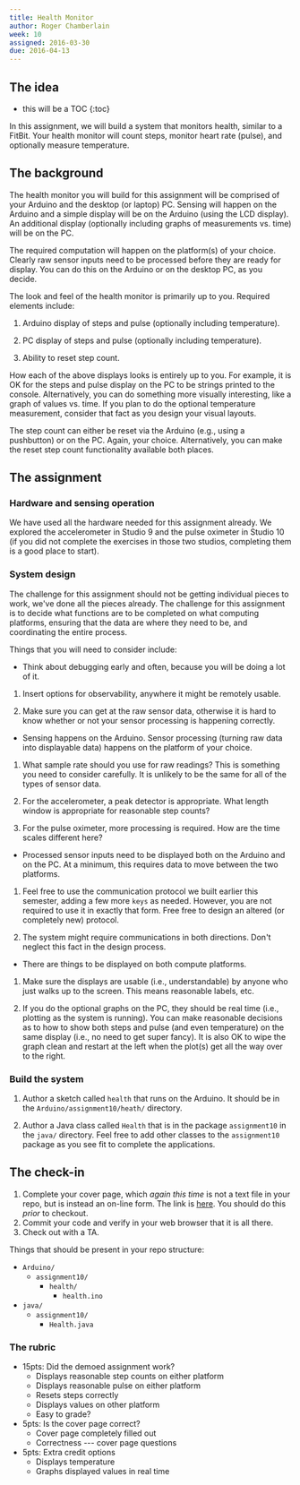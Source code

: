 ```yaml
---
title: Health Monitor
author: Roger Chamberlain
week: 10
assigned: 2016-03-30
due: 2016-04-13
---
```


## The idea

* this will be a TOC 
{:toc}

In this assignment, we will build a system that monitors health, similar
to a FitBit.
Your health monitor will count steps, monitor heart rate (pulse), and
optionally measure temperature.

## The background

The health monitor you will build for this assignment will be comprised
of your Arduino and the desktop (or laptop) PC.  Sensing will happen
on the Arduino and a simple display will be on the Arduino (using the LCD
display).  An additional display (optionally including graphs of
measurements vs. time) will be on the PC.

The required computation will happen on the platform(s) of your choice.
Clearly raw sensor inputs need to be processed before they are ready
for display.  You can do this on the Arduino or on the desktop PC,
as you decide.

The look and feel of the health monitor is primarily up to you.  Required
elements include:

1. Arduino display of steps and pulse (optionally including temperature).

2. PC display of steps and pulse (optionally including temperature).

4. Ability to reset step count.

How each of the above displays looks is entirely up to you.  For example,
it is OK for the steps and pulse display on the PC to be strings printed
to the console.  Alternatively, you can do something more visually
interesting, like a graph of values vs. time.
If you plan to do the optional temperature measurement,
consider that fact as you design your visual layouts.

The step count can either be reset via the Arduino (e.g., using a
pushbutton) or on the PC.  Again, your choice.  Alternatively, you can
make the reset step count functionality available both places.

## The assignment

### Hardware and sensing operation

We have used all the hardware needed for this assignment already.
We explored the accelerometer in Studio 9 and the pulse oximeter
in Studio 10 (if you did not complete the exercises in those two
studios, completing them is a good place to start).

### System design

The challenge for this assignment should not be getting individual pieces
to work, we've done all the pieces already. The challenge for this
assignment is to decide what functions are to be completed on what
computing platforms, ensuring that the data are where they need to be,
and coordinating the entire process.

Things that you will need to consider include:

- Think about debugging early and often, because you will be doing a lot
of it.

1. Insert options for observability, anywhere it might be remotely
usable.

2. Make sure you can get at the raw sensor data, otherwise it is hard to
know whether or not your sensor processing is happening correctly.

- Sensing happens on the Arduino.  Sensor processing (turning raw data
into displayable data) happens on the platform of your choice.

1. What sample rate should you use for raw readings? This is something
you need to consider carefully.  It is unlikely to be the same for
all of the types of sensor data.

2. For the accelerometer, a peak detector is appropriate.  What length
window is appropriate for reasonable step counts?

3. For the pulse oximeter, more processing is required.  How are the time
scales different here?

- Processed sensor inputs need to be displayed both on the Arduino
and on the PC.  At a minimum, this requires data to move between the
two platforms.

1. Feel free to use the communication protocol we built earlier this
semester, adding a few more `keys` as needed.  However, you are not
required to use it in exactly that form.  Free free to design an
altered (or completely new) protocol.

2. The system might require communications in both directions.  Don't
neglect this fact in the design process.

- There are things to be displayed on both compute platforms.

1. Make sure the displays are usable (i.e., understandable) by anyone
who just walks up to the screen.  This means reasonable labels, etc.

2. If you do the optional graphs on the PC, they should be real time
(i.e., plotting as the system is running).  You can make reasonable
decisions as to how to show both steps and pulse (and even temperature)
on the same display (i.e., no need to get super fancy).
It is also OK to wipe the graph clean and restart at the left when the
plot(s) get all the way over to the right.


### Build the system


1. Author a sketch called `health` that runs on the Arduino.
It should be in the `Arduino/assignment10/heath/` directory.

2. Author a Java class called `Health` that is in the package
`assignment10` in the `java/` directory.  Feel free to add other
classes to the `assignment10` package as you see fit to complete
the applications.

## The check-in

1. Complete your cover page, which *again this time* is not a text
file in your repo, but is instead an on-line form.
The link is [here](http://goo.gl/forms/k5nbBXefYV).
You should do this *prior* to checkout.
2. Commit your code and verify in your web browser that it is all there.
3. Check out with a TA.

Things that should be present in your repo structure:

<section class="tree">

- `Arduino/`
	- `assignment10/`
		- `health/`
			- `health.ino`
- `java/`
	- `assignment10/`
		- `Health.java`
</section>

### The rubric

- 15pts: Did the demoed assignment work?
	- Displays reasonable step counts on either platform <!-- (3 pts) -->
	- Displays reasonable pulse on either platform <!-- (3 pts) -->
	- Resets steps correctly <!-- (3 pts) -->
	- Displays values on other platform <!-- (3 pts) -->
	- Easy to grade? <!-- (3 pts) -->
- 5pts: Is the cover page correct?
	- Cover page completely filled out <!-- (1 pt) -->
	- Correctness --- cover page questions <!-- (1 pt each) -->
- 5pts: Extra credit options
	- Displays temperature <!-- (2 pts) -->
	- Graphs displayed values in real time <!-- (3 pts) -->

